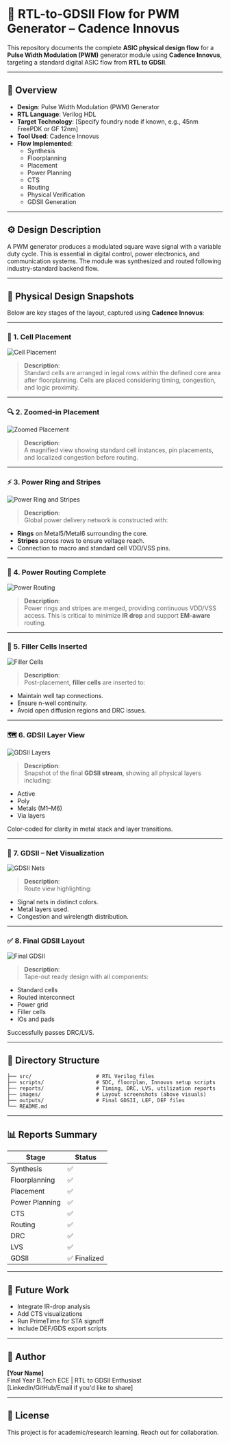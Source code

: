 # 🧭 RTL-to-GDSII Flow for PWM Generator – Cadence Innovus

This repository documents the complete **ASIC physical design flow** for a **Pulse Width Modulation (PWM)** generator module using **Cadence Innovus**, targeting a standard digital ASIC flow from **RTL to GDSII**.

---

## 📌 Overview

- **Design**: Pulse Width Modulation (PWM) Generator  
- **RTL Language**: Verilog HDL  
- **Target Technology**: [Specify foundry node if known, e.g., 45nm FreePDK or GF 12nm]  
- **Tool Used**: Cadence Innovus  
- **Flow Implemented**:  
  - Synthesis  
  - Floorplanning  
  - Placement  
  - Power Planning  
  - CTS  
  - Routing  
  - Physical Verification  
  - GDSII Generation  

---

## ⚙️ Design Description

A PWM generator produces a modulated square wave signal with a variable duty cycle. This is essential in digital control, power electronics, and communication systems. The module was synthesized and routed following industry-standard backend flow.

---

## 🧱 Physical Design Snapshots

Below are key stages of the layout, captured using **Cadence Innovus**:

---

### 🔲 1. Cell Placement

![Cell Placement](./images/Cell%20Placement.png)

> **Description**:  
Standard cells are arranged in legal rows within the defined core area after floorplanning. Cells are placed considering timing, congestion, and logic proximity.

---

### 🔍 2. Zoomed-in Placement

![Zoomed Placement](./images/Placement%20Zoomed.png)

> **Description**:  
A magnified view showing standard cell instances, pin placements, and localized congestion before routing.

---

### ⚡ 3. Power Ring and Stripes

![Power Ring and Stripes](./images/Power%20Ring%20and%20stripes.png)

> **Description**:  
Global power delivery network is constructed with:
- **Rings** on Metal5/Metal6 surrounding the core.
- **Stripes** across rows to ensure voltage reach.
- Connection to macro and standard cell VDD/VSS pins.

---

### 🔌 4. Power Routing Complete

![Power Routing](./images/Power%20Routing.png)

> **Description**:  
Power rings and stripes are merged, providing continuous VDD/VSS access. This is critical to minimize **IR drop** and support **EM-aware** routing.

---

### 🧩 5. Filler Cells Inserted

![Filler Cells](./images/After%20Filler%20Cells.png)

> **Description**:  
Post-placement, **filler cells** are inserted to:
- Maintain well tap connections.
- Ensure n-well continuity.
- Avoid open diffusion regions and DRC issues.

---

### 🗺️ 6. GDSII Layer View

![GDSII Layers](./images/Data_GDSII%20Layers.png)

> **Description**:  
Snapshot of the final **GDSII stream**, showing all physical layers including:
- Active
- Poly
- Metals (M1–M6)
- Via layers

Color-coded for clarity in metal stack and layer transitions.

---

### 🔗 7. GDSII – Net Visualization

![GDSII Nets](./images/Data_GDSII%20Nets.png)

> **Description**:  
Route view highlighting:
- Signal nets in distinct colors.
- Metal layers used.
- Congestion and wirelength distribution.

---

### ✅ 8. Final GDSII Layout

![Final GDSII](./images/Final%20GDSII.png)

> **Description**:  
Tape-out ready design with all components:
- Standard cells
- Routed interconnect
- Power grid
- Filler cells
- IOs and pads

Successfully passes DRC/LVS.

---

## 📁 Directory Structure

```
├── src/                     # RTL Verilog files
├── scripts/                 # SDC, floorplan, Innovus setup scripts
├── reports/                 # Timing, DRC, LVS, utilization reports
├── images/                  # Layout screenshots (above visuals)
├── outputs/                 # Final GDSII, LEF, DEF files
└── README.md
```

---

## 📊 Reports Summary

| Stage         | Status     |
|---------------|------------|
| Synthesis     | ✅         |
| Floorplanning | ✅         |
| Placement     | ✅         |
| Power Planning| ✅         |
| CTS           | ✅         |
| Routing       | ✅         |
| DRC           | ✅         |
| LVS           | ✅         |
| GDSII         | ✅ Finalized |

---

## 📌 Future Work

- Integrate IR-drop analysis
- Add CTS visualizations
- Run PrimeTime for STA signoff
- Include DEF/GDS export scripts

---

## 👤 Author

**[Your Name]**  
Final Year B.Tech ECE | RTL to GDSII Enthusiast  
[LinkedIn/GitHub/Email if you'd like to share]

---

## 📜 License

This project is for academic/research learning. Reach out for collaboration.
